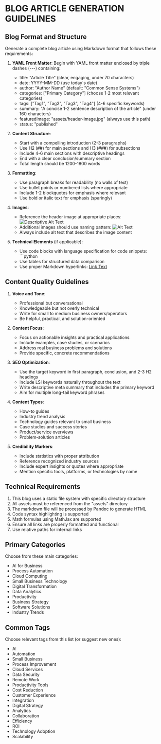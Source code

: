 # BLOG ARTICLE GENERATION GUIDELINES

## Blog Format and Structure

Generate a complete blog article using Markdown format that follows these requirements:

1. **YAML Front Matter**: Begin with YAML front matter enclosed by triple dashes (---) containing:
   - title: "Article Title" (clear, engaging, under 70 characters)
   - date: YYYY-MM-DD (use today's date)
   - author: "Author Name" (default: "Common Sense Systems")
   - categories: ["Primary Category"] (choose 1-2 most relevant categories)
   - tags: ["Tag1", "Tag2", "Tag3", "Tag4"] (4-6 specific keywords)
   - summary: "A concise 1-2 sentence description of the article" (under 160 characters)
   - featuredImage: "assets/header-image.jpg" (always use this path)
   - status: "published"

2. **Content Structure**:
   - Start with a compelling introduction (2-3 paragraphs)
   - Use H2 (##) for main sections and H3 (###) for subsections
   - Include 4-6 main sections with descriptive headings
   - End with a clear conclusion/summary section
   - Total length should be 1200-1800 words

3. **Formatting**:
   - Use paragraph breaks for readability (no walls of text)
   - Use bullet points or numbered lists where appropriate
   - Include 1-2 blockquotes for emphasis where relevant
   - Use bold or italic text for emphasis (sparingly)

4. **Images**:
   - Reference the header image at appropriate places: ![Descriptive Alt Text](assets/header-image.jpg)
   - Additional images should use naming pattern: ![Alt Text](assets/image-descriptive-name.jpg)
   - Always include alt text that describes the image content

5. **Technical Elements** (if applicable):
   - Use code blocks with language specification for code snippets: ```python
   - Use tables for structured data comparison
   - Use proper Markdown hyperlinks: [Link Text](https://example.com)

## Content Quality Guidelines

1. **Voice and Tone**:
   - Professional but conversational
   - Knowledgeable but not overly technical
   - Write for small to medium business owners/operators
   - Be helpful, practical, and solution-oriented

2. **Content Focus**:
   - Focus on actionable insights and practical applications
   - Include examples, case studies, or scenarios
   - Address real business problems and solutions
   - Provide specific, concrete recommendations

3. **SEO Optimization**:
   - Use the target keyword in first paragraph, conclusion, and 2-3 H2 headings
   - Include LSI keywords naturally throughout the text
   - Write descriptive meta summary that includes the primary keyword
   - Aim for multiple long-tail keyword phrases

4. **Content Types**:
   - How-to guides
   - Industry trend analysis
   - Technology guides relevant to small business
   - Case studies and success stories
   - Product/service overviews
   - Problem-solution articles

5. **Credibility Markers**:
   - Include statistics with proper attribution
   - Reference recognized industry sources
   - Include expert insights or quotes where appropriate
   - Mention specific tools, platforms, or technologies by name

## Technical Requirements

1. This blog uses a static file system with specific directory structure
2. All assets must be referenced from the "assets" directory
3. The markdown file will be processed by Pandoc to generate HTML
4. Code syntax highlighting is supported
5. Math formulas using MathJax are supported
6. Ensure all links are properly formatted and functional
7. Use relative paths for internal links

## Primary Categories

Choose from these main categories:
- AI for Business
- Process Automation
- Cloud Computing
- Small Business Technology
- Digital Transformation
- Data Analytics
- Productivity
- Business Strategy
- Software Solutions
- Industry Trends

## Common Tags

Choose relevant tags from this list (or suggest new ones):
- AI
- Automation
- Small Business
- Process Improvement
- Cloud Services
- Data Security
- Remote Work
- Productivity Tools
- Cost Reduction
- Customer Experience
- Integration
- Digital Strategy
- Analytics
- Collaboration
- Efficiency
- ROI
- Technology Adoption
- Scalability

